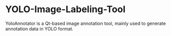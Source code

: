 # YOLO-Image-Labeling-Tool
YoloAnnotator is a Qt-based image annotation tool, mainly used to generate annotation data in YOLO format. 
